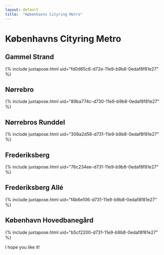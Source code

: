 ```yaml
---
layout: default
title:  "Københavns Cityring Metro"
---
```


# Københavns Cityring Metro

## Gammel Strand

{% include juxtapose.html uid="fd0d65c6-d72e-11e9-b9b8-0edaf8f81e27" %}

## Nørrebro

{% include juxtapose.html uid="89ba774c-d730-11e9-b9b8-0edaf8f81e27" %}

## Nørrebros Runddel

{% include juxtapose.html uid="308a2d56-d731-11e9-b9b8-0edaf8f81e27" %}

## Frederiksberg

{% include juxtapose.html uid="76c234ee-d731-11e9-b9b8-0edaf8f81e27" %}

## Frederiksberg Allé

{% include juxtapose.html uid="f4b6e106-d731-11e9-b9b8-0edaf8f81e27" %}

## København Hovedbanegård

{% include juxtapose.html uid="b5cf2200-d731-11e9-b9b8-0edaf8f81e27" %}

I hope you like it!
